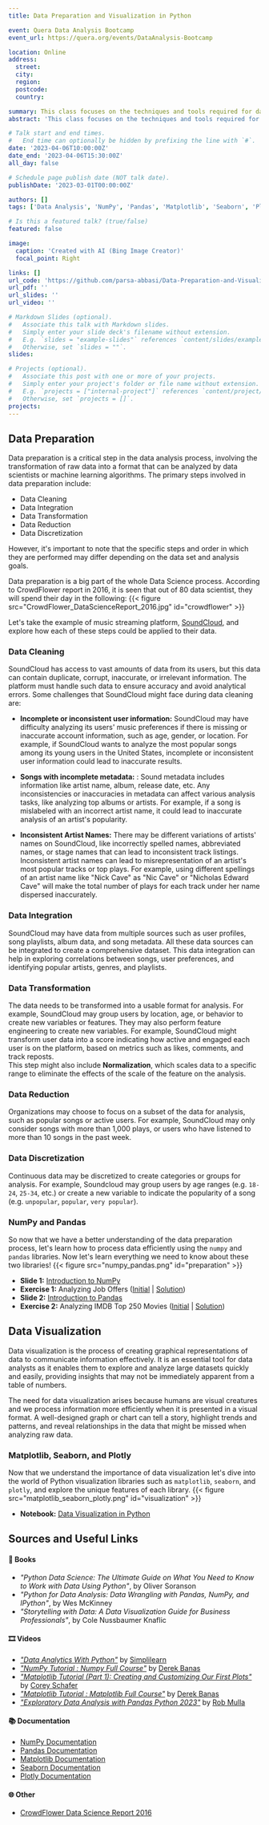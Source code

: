 ```yaml
---
title: Data Preparation and Visualization in Python

event: Quera Data Analysis Bootcamp
event_url: https://quera.org/events/DataAnalysis-Bootcamp

location: Online
address:
  street: 
  city: 
  region: 
  postcode: 
  country: 

summary: This class focuses on the techniques and tools required for data preparation and data visualization in python.
abstract: 'This class focuses on the techniques and tools required for data preparation and data visualization in python. Specifically, it will cover the usage of libraries such as `numpy`, `pandas`, `matplotlib`, `seaborn`, and `plotly`, which are essential for handling data manipulation and visualization tasks in various domains. The class aims to equip learners with the fundamental skills and knowledge needed to work with data effectively and efficiently. '

# Talk start and end times.
#   End time can optionally be hidden by prefixing the line with `#`.
date: '2023-04-06T10:00:00Z'
date_end: '2023-04-06T15:30:00Z'
all_day: false

# Schedule page publish date (NOT talk date).
publishDate: '2023-03-01T00:00:00Z'

authors: []
tags: ['Data Analysis', 'NumPy', 'Pandas', 'Matplotlib', 'Seaborn', 'Plotly', 'Data Wrangling', 'Data Visualization']

# Is this a featured talk? (true/false)
featured: false

image:
  caption: 'Created with AI (Bing Image Creator)'
  focal_point: Right

links: []
url_code: 'https://github.com/parsa-abbasi/Data-Preparation-and-Visualization-in-Python'
url_pdf: ''
url_slides: ''
url_video: ''

# Markdown Slides (optional).
#   Associate this talk with Markdown slides.
#   Simply enter your slide deck's filename without extension.
#   E.g. `slides = "example-slides"` references `content/slides/example-slides.md`.
#   Otherwise, set `slides = ""`.
slides: 

# Projects (optional).
#   Associate this post with one or more of your projects.
#   Simply enter your project's folder or file name without extension.
#   E.g. `projects = ["internal-project"]` references `content/project/deep-learning/index.md`.
#   Otherwise, set `projects = []`.
projects:
---
```


## Data Preparation

Data preparation is a critical step in the data analysis process, involving the transformation of raw data into a format that can be analyzed by data scientists or machine learning algorithms. The primary steps involved in data preparation include:

* Data Cleaning
* Data Integration
* Data Transformation
* Data Reduction
* Data Discretization

However, it's important to note that the specific steps and order in which they are performed may differ depending on the data set and analysis goals.

Data preparation is a big part of the whole Data Science process. According to CrowdFlower report in 2016, it is seen that out of 80 data scientist, they will spend their day in the following:
{{< figure src="CrowdFlower_DataScienceReport_2016.jpg" id="crowdflower" >}}

Let's take the example of music streaming platform, [SoundCloud](https://soundcloud.com/), and explore how each of these steps could be applied to their data.

### Data Cleaning

SoundCloud has access to vast amounts of data from its users, but this data can contain duplicate, corrupt, inaccurate, or irrelevant information. The platform must handle such data to ensure accuracy and avoid analytical errors. Some challenges that SoundCloud might face during data cleaning are:

* **Incomplete or inconsistent user information:** SoundCloud may have difficulty analyzing its users' music preferences if there is missing or inaccurate account information, such as age, gender, or location. For example, if SoundCloud wants to analyze the most popular songs among its young users in the United States, incomplete or inconsistent user information could lead to inaccurate results.

* **Songs with incomplete metadata:** :  Sound metadata includes information like artist name, album, release date, etc. Any inconsistencies or inaccuracies in metadata can affect various analysis tasks, like analyzing top albums or artists. For example, if a song is mislabeled with an incorrect artist name, it could lead to inaccurate analysis of an artist's popularity.

* **Inconsistent Artist Names:** There may be different variations of artists' names on SoundCloud, like incorrectly spelled names, abbreviated names, or stage names that can lead to inconsistent track listings. Inconsistent artist names can lead to misrepresentation of an artist's most popular tracks or top plays. For example, using different spellings of an artist name like "Nick Cave" as "Nic Cave" or "Nicholas Edward Cave" will make the total number of plays for each track under her name dispersed inaccurately.

### Data Integration
SoundCloud may have data from multiple sources such as user profiles, song playlists, album data, and song metadata. All these data sources can be integrated to create a comprehensive dataset. This data integration can help in exploring correlations between songs, user preferences, and identifying popular artists, genres, and playlists.

### Data Transformation
The data needs to be transformed into a usable format for analysis. For example, SoundCloud may group users by location, age, or behavior to create new variables or features. They may also perform feature engineering to create new variables. For example, SoundCloud might transform user data into a score indicating how active and engaged each user is on the platform, based on metrics such as likes, comments, and track reposts.   
This step might also include **Normalization**, which scales data to a specific range to eliminate the effects of the scale of the feature on the analysis.

### Data Reduction
Organizations may choose to focus on a subset of the data for analysis, such as popular songs or active users. For example, SoundCloud may only consider songs with more than 1,000 plays, or users who have listened to more than 10 songs in the past week.

### Data Discretization
Continuous data may be discretized to create categories or groups for analysis. For example, Soundcloud may group users by age ranges (e.g. `18-24`, `25-34`, etc.) or create a new variable to indicate the popularity of a song (e.g. `unpopular`, `popular`, `very popular`).

### NumPy and Pandas
So now that we have a better understanding of the data preparation process, let's learn how to process data efficiently using the `numpy` and `pandas` libraries. 
Now let's learn everything we need to know about these two libraries!
{{< figure src="numpy_pandas.png" id="preparation" >}}

* **Slide 1:** [Introduction to NumPy](/slides/numpy/)
* **Exercise 1:** Analyzing Job Offers ([Initial](https://github.com/parsa-abbasi/Data-Preparation-and-Visualization-in-Python/blob/main/numpy_job_offers_init.ipynb) | [Solution](https://github.com/parsa-abbasi/Data-Preparation-and-Visualization-in-Python/blob/main/numpy_job_offers_solution.ipynb))
* **Slide 2:** [Introduction to Pandas](/slides/pandas/)
* **Exercise 2:** Analyzing IMDB Top 250 Movies ([Initial](https://github.com/parsa-abbasi/Data-Preparation-and-Visualization-in-Python/blob/main/pandas_imdb_init.ipynb) | [Solution](https://github.com/parsa-abbasi/Data-Preparation-and-Visualization-in-Python/blob/main/pandas_imdb_solution.ipynb))

## Data Visualization
Data visualization is the process of creating graphical representations of data to communicate information effectively. It is an essential tool for data analysts as it enables them to explore and analyze large datasets quickly and easily, providing insights that may not be immediately apparent from a table of numbers.

The need for data visualization arises because humans are visual creatures and we process information more efficiently when it is presented in a visual format. A well-designed graph or chart can tell a story, highlight trends and patterns, and reveal relationships in the data that might be missed when analyzing raw data.

### Matplotlib, Seaborn, and Plotly

Now that we understand the importance of data visualization let's dive into the world of Python visualization libraries such as `matplotlib`, `seaborn`, and `plotly`, and explore the unique features of each library.
{{< figure src="matplotlib_seaborn_plotly.png" id="visualization" >}}

* **Notebook:** [Data Visualization in Python](https://colab.research.google.com/github/parsa-abbasi/Data-Preparation-and-Visualization-in-Python/blob/main/visualization_tutorial.ipynb)

## Sources and Useful Links
#### 📖 Books
* *"Python Data Science: The Ultimate Guide on What You Need to Know to Work with Data Using Python"*, by Oliver Soranson
* *"Python for Data Analysis: Data Wrangling with Pandas, NumPy, and IPython"*, by Wes McKinney
* *"Storytelling with Data: A Data Visualization Guide for Business Professionals"*, by Cole Nussbaumer Knaflic
#### 🎞️ Videos
* [*"Data Analytics With Python"*](https://youtu.be/W1dzfYW4-KQ) by [Simplilearn](https://www.youtube.com/@SimplilearnOfficial)
* [*"NumPy Tutorial : Numpy Full Course"*](https://youtu.be/8Y0qQEh7dJg) by [Derek Banas](https://www.youtube.com/@derekbanas)
* [*"Matplotlib Tutorial (Part 1): Creating and Customizing Our First Plots"*](https://youtu.be/UO98lJQ3QGI) by [Corey Schafer](https://www.youtube.com/@coreyms)
* [*"Matplotlib Tutorial : Matplotlib Full Course"*](https://youtu.be/wB9C0Mz9gSo) by [Derek Banas](https://www.youtube.com/@derekbanas)
* [*"Exploratory Data Analysis with Pandas Python 2023"*](https://youtu.be/xi0vhXFPegw) by [Rob Mulla](https://www.youtube.com/@robmulla)
#### 📚 Documentation
* [NumPy Documentation](https://numpy.org/doc/stable/)
* [Pandas Documentation](https://pandas.pydata.org/docs/)
* [Matplotlib Documentation](https://matplotlib.org/stable/index.html)
* [Seaborn Documentation](https://seaborn.pydata.org/)
* [Plotly Documentation](https://plotly.com/python/)
#### 🌐 Other
* [CrowdFlower Data Science Report 2016](https://visit.figure-eight.com/rs/416-ZBE-142/images/CrowdFlower_DataScienceReport_2016.pdf)